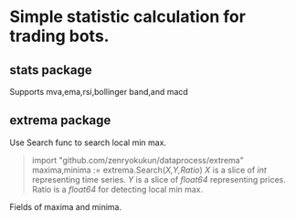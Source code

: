 # Simple statistic calculation for trading bots.
## stats package
Supports mva,ema,rsi,bollinger band,and macd
## extrema package
Use Search func to search local min max.
> import "github.com/zenryokukun/dataprocess/extrema"  
> maxima,minima := extrema.Search(*X,Y,Ratio*)
> *X* is a slice of *int* representing time series.
> *Y* is a slice of *float64* representing prices.
> Ratio is a *float64* for detecting local min max. 

Fields of maxima and minima.
